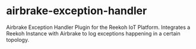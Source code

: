 # airbrake-exception-handler
Airbrake Exception Handler Plugin for the Reekoh IoT Platform. Integrates a Reekoh Instance with Airbrake to log exceptions happening in a certain topology.
